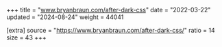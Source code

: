 +++
title = "www.bryanbraun.com/after-dark-css"
date = "2022-03-22"
updated = "2024-08-24"
weight = 44041

[extra]
source = "https://www.bryanbraun.com/after-dark-css/"
ratio = 14
size = 43
+++
